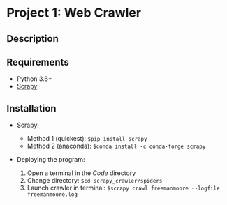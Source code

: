 # Project 1: Web Crawler

## Description

## Requirements

  - Python 3.6+
  - [Scrapy](https://github.com/scrapy/scrapy)

## Installation

  - Scrapy:
    - Method 1 (quickest): `$pip install scrapy`
    - Method 2 (anaconda): `$conda install -c conda-forge scrapy`

  - Deploying the program:
    1. Open a terminal in the *Code* directory
    2. Change directory: `$cd scrapy_crawler/spiders`
    3. Launch crawler in terminal: `$scrapy crawl freemanmoore --logfile freemanmoore.log`
